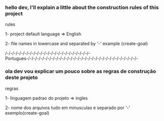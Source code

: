 ### hello dev, I'll explain a little about the construction rules of this project

rules 

1- project default language => English

2- file names in lowercase and separated by '-' example (create-goal)

/-/-/-/-/-/-/-/-/-/-/-/-/-/-/-/-/-/-/-/-/-/-/-/-Portugues-/-/-/-/-/-/-/-/-/-/-/-/-/-/-/-/-/-/-/-/-/-/-/-/-/-/-/-/-/-/-/-

### ola dev vou explicar um pouco sobre as regras de construção deste projeto

regras 

1- linguagem padrao do projeto => ingles

2- nome dos arquivos tudo em minusculas e separado por '-' exemplo(create-goal)